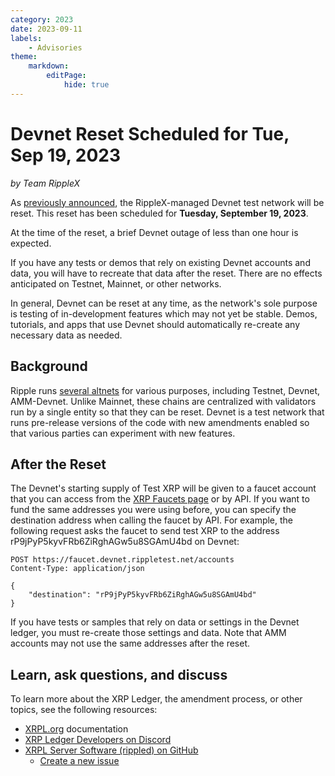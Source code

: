 ```yaml
---
category: 2023
date: 2023-09-11
labels:
    - Advisories
theme:
    markdown:
        editPage:
            hide: true
---
```

# Devnet Reset Scheduled for Tue, Sep 19, 2023
_by Team RippleX_

As [previously announced](https://xrpl.org/blog/2023/upcoming-devnet-reset.html), the RippleX-managed Devnet test network will be reset. This reset has been scheduled for **Tuesday, September 19, 2023**.

At the time of the reset, a brief Devnet outage of less than one hour is expected.

If you have any tests or demos that rely on existing Devnet accounts and data, you will have to recreate that data after the reset. There are no effects anticipated on Testnet, Mainnet, or other networks.

In general, Devnet can be reset at any time, as the network's sole purpose is testing of in-development features which may not yet be stable. Demos, tutorials, and apps that use Devnet should automatically re-create any necessary data as needed.

<!-- BREAK -->

## Background

Ripple runs [several altnets](https://xrpl.org/parallel-networks.html) for various purposes, including Testnet, Devnet, AMM-Devnet. Unlike Mainnet, these chains are centralized with validators run by a single entity so that they can be reset. Devnet is a test network that runs pre-release versions of the code with new amendments enabled so that various parties can experiment with new features.

## After the Reset

The Devnet's starting supply of Test XRP will be given to a faucet account that you can access from the [XRP Faucets page](https://xrpl.org/xrp-testnet-faucet.html) or by API. If you want to fund the same addresses you were using before, you can specify the destination address when calling the faucet by API. For example, the following request asks the faucet to send test XRP to the address rP9jPyP5kyvFRb6ZiRghAGw5u8SGAmU4bd on Devnet:

```http
POST https://faucet.devnet.rippletest.net/accounts
Content-Type: application/json

{
    "destination": "rP9jPyP5kyvFRb6ZiRghAGw5u8SGAmU4bd"
}
```

If you have tests or samples that rely on data or settings in the Devnet ledger, you must re-create those settings and data. Note that AMM accounts may not use the same addresses after the reset.

## Learn, ask questions, and discuss

To learn more about the XRP Ledger, the amendment process, or other topics, see the following resources:

- [XRPL.org](https://xrpl.org) documentation
- [XRP Ledger Developers on Discord](https://xrpldevs.org/)
- [XRPL Server Software (rippled) on GitHub](https://github.com/XRPLF/rippled)
    - [Create a new issue](https://github.com/XRPLF/rippled/issues/new/choose)
